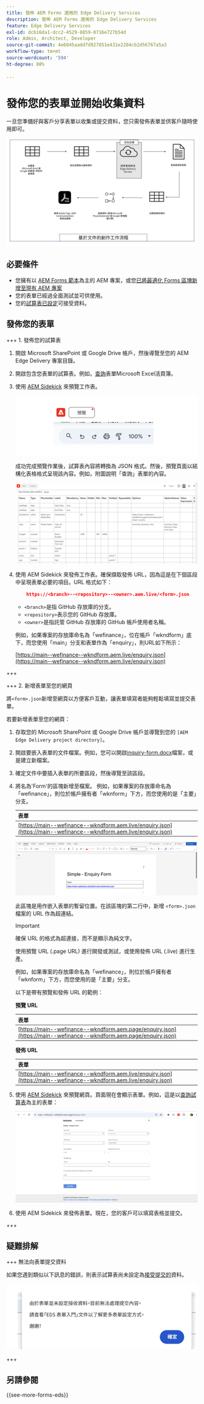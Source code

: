 ```yaml
---
title: 發佈 AEM Forms 適用的 Edge Delivery Services
description: 發佈 AEM Forms 適用的 Edge Delivery Services
feature: Edge Delivery Services
exl-id: dcb16da1-dcc2-4529-8859-0716e727b54d
role: Admin, Architect, Developer
source-git-commit: 4e6045aadd7d927851e431e2204cb2d56767a5a3
workflow-type: tm+mt
source-wordcount: '594'
ht-degree: 80%

---
```


# 發佈您的表單並開始收集資料

一旦您準備好與客戶分享表單以收集或提交資料，您只需發佈表單並供客戶隨時使用即可。

![以文件為主的製作生態系統](/help/edge/assets/document-based-authoring-workflow-publish-form.png)

## 必要條件 

* 您擁有以 [AEM Forms 範本](/help/edge/docs/forms/tutorial.md#create-a-new-aem-project-pre-configured-with-adaptive-forms-block)為主的 AEM 專案，或您[已將最適化 Forms 區塊新增至現有 AEM 專案](/help/edge/docs/forms/tutorial.md#add-adaptive-forms-block-to-your-existing-aem-project)
* 您的表單已經過全面測試並可供使用。
* 您的[試算表已設定](/help/edge/docs/forms/submit-forms.md)可接受資料。


## 發佈您的表單

+++ 1. 發佈您的試算表

1. 開啟 Microsoft SharePoint 或 Google Drive 帳戶，然後導覽至您的 AEM Edge Delivery 專案目錄。

1. 開啟包含您表單的試算表。例如，[查詢](/help/edge/assets/enquiry.xlsx)表單Microsoft Excel活頁簿。

1. 使用 [AEM Sidekick](https://www.aem.live/developer/tutorial#preview-and-publish-your-content) 來預覽工作表。

   ![使用 AEM Sidekick 來預覽工作表](/help/edge/assets/preview-form.png)

   成功完成預覽作業後，試算表內容將轉換為 JSON 格式。然後，預覽頁面以結構化表格格式呈現該內容。例如，附圖說明「查詢」表單的內容。

   ![表單預覽 JSON 格式](/help/edge/assets/forms-preview-json-format.png)

1. 使用 AEM Sidekick 來發佈工作表。確保擷取發佈 URL，因為這是在下個區段中呈現表單必要的項目。URL 格式如下：


   ```JSON
       https://<branch>--<repository>--<owner>.aem.live/<form>.json
   ```

   * `<branch>`是指 GitHub 存放庫的分支。
   * `<repository>`表示您的 GitHub 存放庫。
   * `<owner>`是指託管 GitHub 存放庫的 GitHub 帳戶使用者名稱。

   例如，如果專案的存放庫命名為「wefinance」，位在帳戶「wkndform」底下，而您使用「main」分支和表單作為「enquiry」，則URL如下所示：

   [https://main--wefinance--wkndform.aem.live/enquiry.json](https://main--wefinance--wkndform.aem.live/enquiry.json)

+++

+++ 2. 新增表單至您的網頁

將`<form>.json`新增至網頁以方便客戶互動，讓表單填寫者能夠輕鬆填寫並提交表單。


若要新增表單至您的網頁：

1. 存取您的 Microsoft SharePoint 或 Google Drive 帳戶並導覽到您的 `[AEM Edge Delivery project directory]`。

1. 開啟要嵌入表單的文件檔案。例如，您可以開啟[inquiry-form.docx](/help/edge/assets/enquiry-form.docx)檔案，或是建立新檔案。

1. 確定文件中要插入表單的所要區段，然後導覽至該區段。

1. 將名為&#39;Form&#39;的區塊新增至檔案。 例如，如果專案的存放庫命名為「wefinance」，則位於帳戶擁有者「wknform」下方，而您使用的是「主要」分支。

   | 表單 |
   |---|
   | [https://main--wefinance--wkndform.aem.live/enquiry.json](https://main--wefinance--wkndform.aem.live/enquiry.json) |

   ![將名為「表單」的區塊新增至檔案中](/help/edge/assets/enquiry-doc-to-embed-form.png)

   此區塊是用作嵌入表單的暫留位置。在該區塊的第二行中，新增 `<form>.json` 檔案的 URL 作為超連結。

   >[!IMPORTANT]
   >
   >
   > 確保 URL 的格式為超連接，而不是顯示為純文字。

   使用預覽 URL (.page URL) 進行開發或測試，或使用發佈 URL (.live) 進行生產。

   例如，如果專案的存放庫命名為「wefinance」，則位於帳戶擁有者「wknform」下方，而您使用的是「主要」分支。

   以下是帶有預覽和發佈 URL 的範例：

   **預覽 URL**

   | 表單 |
   |---|
   | [https://main--wefinance--wkndform.aem.page/enquiry.json](https://main--wefinance--wkndform.aem.page/enquiry.json) |


   **發佈 URL**

   | 表單 |
   |---|
   | [https://main--wefinance--wkndform.aem.live/enquiry.json](https://main--wefinance--wkndform.aem.live/enquiry.json) |

1. 使用 [AEM Sidekick](https://www.aem.live/developer/tutorial#preview-and-publish-your-content) 來預覽網頁。頁面現在會顯示表單。例如，這是以[查詢試算表](/help/edge/assets/enquiry.xlsx)為主的表單：


   ![EDS Forms 範本](/help/edge/assets/updated-form.png)

1. 使用 AEM Sidekick 來發佈表單。現在，您的客戶可以填寫表格並提交。

+++

## 疑難排解

+++ 無法向表單提交資料

如果您遇到類似以下訊息的錯誤，則表示試算表尚未設定為[接受提交的](/help/edge/docs/forms/submit-forms.md)資料。

![在表單提交時的錯誤](/help/edge/assets/form-error.png)

+++


## 另請參閱

{{see-more-forms-eds}}
